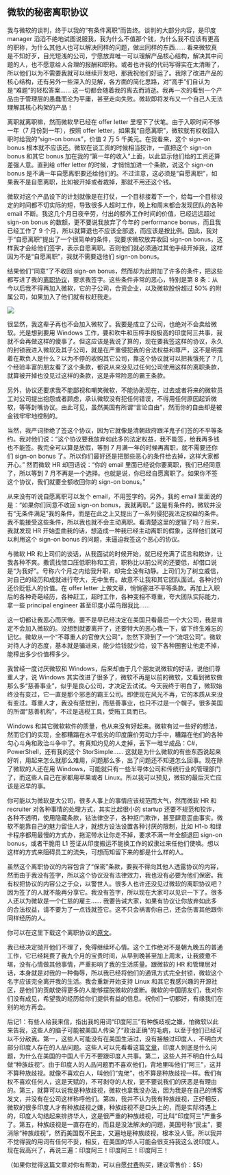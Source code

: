 ## 微软的秘密离职协议

我与微软的谈判，终于以我的“有条件离职”而告终。谈判的大部分内容，是印度 manager 滔滔不绝地试图说服我，我为什么不值那个钱，为什么我不应该有更高的职称，为什么其他人也可以解决同样的问题，做出同样的东西…… 看来微软真是不知好歹，目光短浅的公司，宁愿放弃唯一可以理解产品核心结构，解决其中问题的人，也不愿意给人合理的报酬和职称。或者也许我的代码写得实在太清晰了，所以他们以为不需要我就可以继续开发吧，那我祝他们好运了。我除了改进产品的核心结构，还有另外一些深入的见解，各方面的简化思路，对“高手”们自认为是“难题”的轻松答案…… 这一切都会随着我的离去而消逝。我再一次的看到一个产品由于管理层的愚蠢而沦为平庸，甚至走向失败。微软即将发布又一个自己人无法理解其核心构架的产品！

离职就离职嘛，然而微软早已经在 offer letter 里埋下了伏笔。由于入职时间不够一年（7 月份到一年），按照 offer letter，如果我“自愿离职”，微软就有权收回入职时给我的“sign-on bonus”，价值 2 万 5 千美元。在我看来，这个 sign-on bonus 根本就不应该还。微软在谈工资的时候相当狡诈，一直把这个 sign-on bonus 和其它 bonus 加在我的“第一年的收入”上面，以此显示他们给的工资还算差强人意。直到给 offer letter 的时候，才悄悄加进一个条款，说这个 sign-on bonus 是不满一年自愿离职要还给他们的。不过注意，这必须是“自愿离职”，如果我不是自愿离职，比如被开掉或者裁掉，那就不用还这个钱。

微软对这个产品设下的计划就像是在打仗，一个目标接着下一个，给每一个目标设定的时间都不切实际的短，导致很多人超时工作，晚上和周末都会发现团队的各种 email 不断。我这几个月日夜辛劳，付出的额外工作时间的价值，已经远远超过 sign-on bonus 的数额，更不要说我放弃了今年的 performance bonus，而且我已经工作了 9 个月，所以就算退也不应该全部退，而应该是按比例。因此，我对于“自愿离职”提出了一个很简单的条件，我要求微软放弃收回 sign-on bonus，这样我才会给他们签字，表示自愿离职。否则他们就必须通过其他手续开掉我，这样因为不是“自愿离职”，我就不需要退他们 sign-on bonus。

结果他们“同意”了不收回 sign-on bonus，然而却为此附加了许多的条件，把这些都写进了我的[离职协议]((http://yinwang.org/data/microsoft-separation-agreement.pdf))，要求我签字。这些条件非常的恶心，特别是第 8 条：从今以后我不得再加入微软，它的子公司，合资企业，以及微软股份超过 50% 的附属公司，如果加入了他们就有权赶我走。

[![](http://www.yinwang.org/images/microsoft-separation-term8.png)](http://yinwang.org/data/microsoft-separation-agreement.pdf)

很显然，我这辈子再也不会加入微软了。我要是成立了公司，也绝对不会卖给微软。光是想到要用 Windows 工作，要和吹牛和压榨手段极高的印度阿三共事，我就不会再做这样的傻事了。但这应该是我说了算的，现在要我签这样的协议，永久的封锁我进入微软及其子公司，就是在严重侵犯我的合法权益和尊严，这不是明摆着在欺负人是什么？以为不停的收购其它公司，靠这个协议就可以把我饿死了？几个经验丰富的朋友看了这个条款，都说从来没见过任何公司使用这样的离职条款，就算被开掉也没见过这样的条款，这是非常险恶的霸王条款。

另外，协议还要求我不能鄙视和嘲笑微软，不能协助现在，过去或者将来的微软员工对公司提出抱怨或者顾虑，承认微软没有犯任何错误，不得用任何原因起诉微软，等等封嘴协议。由此可见，虽然美国有所谓“言论自由”，然而你的自由却是被金钱牢牢地控制的。

当然，我严词拒绝了签这个协议，因为它就像是清朝政府跟洋鬼子们签的不平等条约。我对他们说：“这个协议要我放弃如此多的法定权益，我不能签，给我再多钱也不能签。我完全可以算是放假，等到 7 月满一年的时候再离职，就不需要还你们 sign-on bonus 了。所以你们最好还是把那些恶心的条件给去掉，这样大家都开心。” 然而微软 HR 却回话说：“你的 email 里面已经说你要离职，我们已经同意了，所以等到 7 月不再是一个选择。也就是说，你已经自愿离职了。如果你不签这个协议，我们就要全额收回你的 sign-on bonus。”

从来没有听说自愿离职可以发个 email，不用签字的。另外，我的 email 里面说的是：“如果你们同意不收回 sign-on bonus，我就离职。” 这是有条件的，微软并没有“无条件满足”我的条件，而是在此之上又提出了一系列侵犯我法定权益的条件。我不能接受这些条件，所以我也就不会主动离职。看清楚这里的逻辑了吗？后来，我就发现 HR 开始歪曲我的话，想造成一种我已经主动离职的假象，这样他们就可以利用这个 sign-on bonus 的问题，来逼迫我签这个恶心的协议。

与微软 HR 和上司们的谈话，从我面试的时候开始，就已经充满了谎言和欺诈，让我各种不爽。撒谎找借口压低职称和工资，职称比以前公司的还要低，却借口说是“为我好”。号称六个月之内给我升职，却完全没有动静。上司们为了树立威信，对自己的经历和成就进行夸大，无中生有。故意不让我和其它团队面试。各种讨价还价贬低人的价值。在 offer letter 上做文章，悄悄塞进不平等条款。再加上入职后的各种奇葩经历，各种赶工，超时工作，各种变相不尊重，夸大团队实际能力，拿一些 principal engineer 甚至印度小菜鸟跟我比……

这一切都让我恶心而厌倦。要不是早已经决定在美国只看最后一个大公司，我是肯定不会加入微软的。没想到就要离开了，还要特大的恶心我一下，留下终生难忘的记忆。微软从一个“不尊重人的官僚大公司”，忽然下滑到了一个“流氓公司”。微软对待人才的态度，基本就是骗进来，能少给钱就少给，设下各种圈套让他走不掉，能榨出多少价值榨多少。

我曾经一度讨厌微软和 Windows，后来却由于几个朋友说微软的好话，说他们尊重人才，说 Windows 其实改进了很多了，微软不再是以前的微软，又看到微软做那么多“慈善事业”，似乎是良心公司，才决定去试试。今天我终于明白了，微软始终没有变过，它一直是那个邪恶的霸王公司。即使现在风光不再，它的本质从来没有变过。尊重人才，我没有感觉到，而慈善事业，也只不过是一个幌子。很多美国的所谓“慈善机构”，不过是逃税工具，受贿工具而已。

Windows 和其它微软软件的质量，也从来没有好起来。微软有过一些好的想法，然而它们的实现，全都糟蹋在水平低劣的印度廉价劳动力手中，糟蹋在他们的各种勾心斗角和政治斗争中了。有真知灼见的人走掉，丢下一堆半成品：C#，PowerShell，还有我的这个 StorSimple…… 这就是为什么微软的有些东西说起来好听，用起来怎么就那么难用，问题那么多，出了问题还不知道怎么回事。现在除了微软的人还在用 Windows，可能就只有一些半导体公司和传统行业的管理部门了，而这些人自己在家都用苹果或者 Linux。所以我可以预见，微软的最后灭亡应该是迟早的事。

你可能以为微软是大公司，很多人事上的事情应该规范而大气，然而微软 HR 和 recruiter 对各种事情的处理方式，其实比起很小的 startup 还要不规范和狡诈，各种不透明，使用隐藏条款，钻法律空子，各种抠门欺诈，甚至肆意歪曲事实。微软不能靠自己的魅力留住人才，就想方设法设置各种讨厌的限制，比如 H1-b 和绿卡程序都用最慢的方式办，拖泥带水让你走不掉，要求不满一年全额退回 sign-on bonus，或者干脆用 L1 签证从印度搬运不能换工作的奴隶过来任他们使唤。想以这样的方式来阻碍员工的流失，可想而知留下来的都是什么样的人。

虽然这个离职协议的内容包含了“保密”条款，要我不得向其他人透露协议的内容，然而由于我没有签字，所以这个协议没有法律效力，我也没有必要为他们保密。我有权把协议的内容公之于众，以警世人。很多人也许还没见过微软的离职协议吧？因为签了的人就不能再分享它。我没有签字，所以现在大家可以见识一下了。很多人还以为微软是一个仁慈的雇主…… 我要告诫大家，如果有协议让你放弃如此多的合法权益，请不要为了一点钱就签它。这不只会祸害你自己，还会伤害其他跟你同样经历的人。

你可以在这里下载这个离职协议的[原文](http://yinwang.org/data/microsoft-separation-agreement.pdf)。

我已经决定抛开他们不理了，免得继续坏心情。这个工作绝对不是朝九晚五的普通工作，它已经耗费了我九个月的宝贵时间，从早到晚甚至加上周末，让我疲惫不堪，没有心情做其他事情，严重影响了我的生活质量。跟微软的 HR 和管理层对话，本身就是对我的一种侮辱，所以我已经将他们的通讯方式完全封锁，微软这个名字应该完全离开我的生活。我会重新开始支持 Linux 和其它我感兴趣的开源社区，是他们的贡献使得更多的人能够摆脱微软的垄断。微软的中国朋友们，我对你们没有成见，希望我的经历给你们提供有益的信息。祝你们一切都好，有缘我们在别的地方再会。

后记1：有些人给我来信，指出我的用词“印度阿三”有种族歧视之嫌，怕微软以此来告我，这些人的脑子可能被美国人传染了“政治正确”的毛病，以至于他们已经可以不分敌我。第一，这些人可能没有在美国生活过，没有接触过印度人，不明白大部分印度人存在的人品问题。这些人可以先看看这篇[文章](http://mp.weixin.qq.com/s/9JKHJ0NXHYs27oGRa3zpgg)，印度人到底是什么问题，为什么在美国的中国人千万不要跟印度人共事。第二，这些人并不明白什么叫做“种族歧视”。由于印度人的人品问题而不喜欢他们，背地里叫他们“阿三”，这并不算种族歧视。就像不喜欢白人，叫他们“鬼佬”，也不算是种族歧视一样。我们有权不喜欢任何人，这是天赋的，不可剥夺的人权，更不要说我们的厌恶是有理由的。第三，就算可以说我是种族歧视，微软也拿我没办法，因为我是在自己的博客发文，并没有在公司这样称呼他们。第四，我并不认为我有种族歧视，正好相反，微软的很多印度人才有种族歧视之嫌，种族歧视不是口头上的，而是实际待遇上的，印度人勾结起来排挤华人，这是很严重的种族歧视，可比叫“印度阿三”严重多了。第五，种族歧视是一直存在的，而且是没法解决的问题，美国号称“民主”，要消除“种族歧视”，然而美国既不民主，又遍地是种族歧视，根本没人管。所以我并不觉得我的用词有任何不妥，相反，在美国的华人可能会很支持我这么说印度人。现在我高兴了，再说三遍：印度阿三！印度阿三！印度阿三！

（如果你觉得这篇文章对你有帮助，可以自愿[付费](http://www.yinwang.org/blog-cn/2016/04/13/pay-blog)购买，建议零售价：$5）
